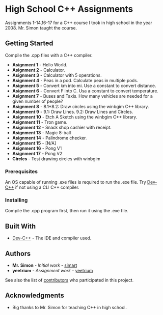 # High School C++ Assignments

Assignments 1-14,16-17 for a C++ course I took in high school in the year 2008. Mr. Simon taught the course.

## Getting Started

Compile the .cpp files with a C++ compiler.

* **Asignment 1** - Hello World.
* **Asignment 2** - Calculator.
* **Asignment 3** - Calculator with 5 operations.
* **Asignment 4** - Peas in a pod. Calculate peas in multiple pods.
* **Asignment 5** - Convert km into mi. Use a constant to convert distance.
* **Asignment 6** - Convert F into C. Usa a constant to convert temperature.
* **Asignment 7** - Buses and Taxis. How many vehicles are needed for a given number of people?
* **Asignment 8** - 8.1+8.2: Draw circles using the winbgim C++ library.
* **Asignment 9** - 9.1: Draw Lines. 9.2: Draw Lines and Circles.
* **Asignment 10** - Etch A Sketch using the winbgim C++ library.
* **Asignment 11** - Tron game.
* **Asignment 12** - Snack shop cashier with receipt.
* **Asignment 13** - Magic 8-ball
* **Asignment 14** - Palindrome checker.
* **Asignment 15** - [N/A]
* **Asignment 16** - Pong V1
* **Asignment 17** - Pong V2
* **Circles** - Test drawing circles with winbgim

### Prerequisites

An OS capable of running .exe files is required to run the .exe file.
Try [Dev-C++](https://www.bloodshed.net/dev/devcpp.html) if not using a CLI C++ compiler.

### Installing

Compile the .cpp program first, then run it using the .exe file.

## Built With

* [Dev-C++](https://www.bloodshed.net/dev/devcpp.html) - The IDE and compiler used.

## Authors

* **Mr. Simon** - *Initial work* - [simart](https://github.com/simart)
* **yeetrium** - *Assignment work* - [yeetrium](https://github.com/yeetrium)

See also the list of [contributors](https://github.com/your/project/contributors) who participated in this project.

## Acknowledgments

* Big thanks to Mr. Simon for teaching C++ in high school.
